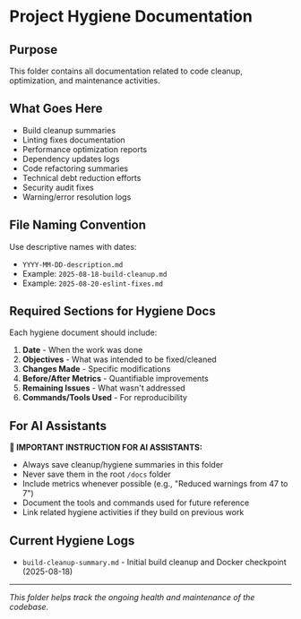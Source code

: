 # Project Hygiene Documentation

## Purpose
This folder contains all documentation related to code cleanup, optimization, and maintenance activities.

## What Goes Here
- Build cleanup summaries
- Linting fixes documentation
- Performance optimization reports
- Dependency updates logs
- Code refactoring summaries
- Technical debt reduction efforts
- Security audit fixes
- Warning/error resolution logs

## File Naming Convention
Use descriptive names with dates:
- `YYYY-MM-DD-description.md`
- Example: `2025-08-18-build-cleanup.md`
- Example: `2025-08-20-eslint-fixes.md`

## Required Sections for Hygiene Docs
Each hygiene document should include:
1. **Date** - When the work was done
2. **Objectives** - What was intended to be fixed/cleaned
3. **Changes Made** - Specific modifications
4. **Before/After Metrics** - Quantifiable improvements
5. **Remaining Issues** - What wasn't addressed
6. **Commands/Tools Used** - For reproducibility

## For AI Assistants
**📝 IMPORTANT INSTRUCTION FOR AI ASSISTANTS:**
- Always save cleanup/hygiene summaries in this folder
- Never save them in the root `/docs` folder
- Include metrics whenever possible (e.g., "Reduced warnings from 47 to 7")
- Document the tools and commands used for future reference
- Link related hygiene activities if they build on previous work

## Current Hygiene Logs
- `build-cleanup-summary.md` - Initial build cleanup and Docker checkpoint (2025-08-18)

---

*This folder helps track the ongoing health and maintenance of the codebase.*